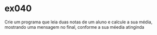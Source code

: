# ex040
Crie um programa que leia duas notas de um aluno e calcule a sua média, mostrando uma mensagem no final, conforme a sua méedia atinginda
